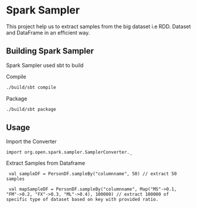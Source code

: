 # Spark Sampler

This project help us to extract samples from the big dataset i.e RDD. Dataset and DataFrame in an efficient way.

## Building Spark Sampler
Spark Sampler used sbt to build

Compile
```bash
./build/sbt compile
```

Package
```bash
./build/sbt package
```

## Usage

Import the Converter
```
import org.open.spark.sampler.SamplerConverter._
```

Extract Samples from Dataframe
```
 val sampleDF = PersonDF.sampleBy("columnname", 50) // extract 50 samples

 val mapSampleDF = PersonDF.sampleBy("columnname", Map("MS"->0.1, "FM"->0.2, "FX"->0.3, "ML"->0.4), 100000) // extract 100000 of specific type of dataset based on key with provided ratio.
```